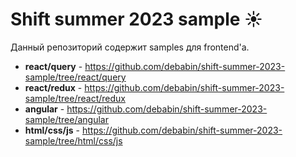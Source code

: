 # **Shift summer 2023 sample ☀️️**

Данный репозиторий содержит samples для frontend'а.

- **react/query** - https://github.com/debabin/shift-summer-2023-sample/tree/react/query
- **react/redux** - https://github.com/debabin/shift-summer-2023-sample/tree/react/redux
- **angular** - https://github.com/debabin/shift-summer-2023-sample/tree/angular
- **html/css/js** - https://github.com/debabin/shift-summer-2023-sample/tree/html/css/js
